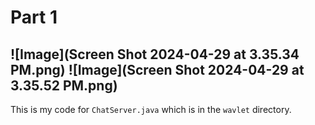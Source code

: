# Part 1 #
![Image](Screen Shot 2024-04-29 at 3.35.34 PM.png)
![Image](Screen Shot 2024-04-29 at 3.35.52 PM.png)
---

This is my code for `ChatServer.java` which is in the `wavlet` directory.
